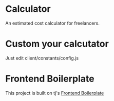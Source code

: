 # Calculator
An estimated cost calculator for freelancers.

# Custom your calcutator
Just edit client/constants/config.js

# Frontend Boilerplate
This project is built on tj's [Frontend Boilerplate](https://github.com/tj/frontend-boilerplate)